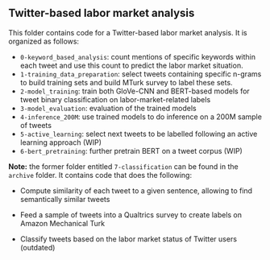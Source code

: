 ## Twitter-based labor market analysis

This folder contains code for a Twitter-based labor market analysis. It is organized as follows:

- `0-keyword_based_analysis`: count mentions of specific keywords within each tweet and use this count to predict the labor market situation.
- `1-training_data_preparation`: select tweets containing specific n-grams to build training sets and build MTurk survey to label these sets.
- `2-model_training`: train both GloVe-CNN and BERT-based models for tweet binary classification on labor-market-related labels
- `3-model_evaluation`: evaluation of the trained models
- `4-inference_200M`: use trained models to do inference on a 200M sample of tweets
- `5-active_learning`: select next tweets to be labelled following an active learning approach (WIP)
- `6-bert_pretraining`: further pretrain BERT on a tweet corpus (WIP)

**Note:** the former folder entitled `7-classification` can be found in the `archive` folder. It contains code that does the following:
- Compute similarity of each tweet to a given sentence, allowing to find semantically similar tweets

- Feed a sample of tweets into a Qualtrics survey to create labels on Amazon Mechanical Turk

- Classify tweets based on the labor market status of Twitter users (outdated)